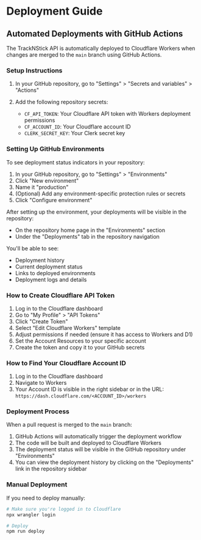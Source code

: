 # Deployment Guide

## Automated Deployments with GitHub Actions

The TrackNStick API is automatically deployed to Cloudflare Workers when changes are merged to the `main` branch using GitHub Actions.

### Setup Instructions

1. In your GitHub repository, go to "Settings" > "Secrets and variables" > "Actions"

2. Add the following repository secrets:

   - `CF_API_TOKEN`: Your Cloudflare API token with Workers deployment permissions
   - `CF_ACCOUNT_ID`: Your Cloudflare account ID
   - `CLERK_SECRET_KEY`: Your Clerk secret key

### Setting Up GitHub Environments

To see deployment status indicators in your repository:

1. In your GitHub repository, go to "Settings" > "Environments"
2. Click "New environment"
3. Name it "production"
4. (Optional) Add any environment-specific protection rules or secrets
5. Click "Configure environment"

After setting up the environment, your deployments will be visible in the repository:

- On the repository home page in the "Environments" section
- Under the "Deployments" tab in the repository navigation

You'll be able to see:

- Deployment history
- Current deployment status
- Links to deployed environments
- Deployment logs and details

### How to Create Cloudflare API Token

1. Log in to the Cloudflare dashboard
2. Go to "My Profile" > "API Tokens"
3. Click "Create Token"
4. Select "Edit Cloudflare Workers" template
5. Adjust permissions if needed (ensure it has access to Workers and D1)
6. Set the Account Resources to your specific account
7. Create the token and copy it to your GitHub secrets

### How to Find Your Cloudflare Account ID

1. Log in to the Cloudflare dashboard
2. Navigate to Workers
3. Your Account ID is visible in the right sidebar or in the URL: `https://dash.cloudflare.com/<ACCOUNT_ID>/workers`

### Deployment Process

When a pull request is merged to the `main` branch:

1. GitHub Actions will automatically trigger the deployment workflow
2. The code will be built and deployed to Cloudflare Workers
3. The deployment status will be visible in the GitHub repository under "Environments"
4. You can view the deployment history by clicking on the "Deployments" link in the repository sidebar

### Manual Deployment

If you need to deploy manually:

```bash
# Make sure you're logged in to Cloudflare
npx wrangler login

# Deploy
npm run deploy
```
